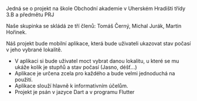 Jedná se o projekt na škole Obchodní akademie v Uherském Hradišti třídy 3.B a předmětu PRJ 

Naše skupinka se skládá ze tří členů: Tomáš Černý, Michal Jurák, Martin Hořinek.


Náš projekt bude mobilní aplikace, která bude uživateli ukazovat stav počasí v jeho vybrané lokalitě.
- V aplikaci si bude uživatel moct vybrat danou lokalitu, u které se mu ukáže kolik je stupňů a stav počasí (Jasno, déšť...)
- Aplikace je určena zcela pro každého a bude velmi jednoduchá na použití.
- Aplikace slouží hlavně k informativním účelům.
- Projekt je psán v jazyce Dart a v programu Flutter





